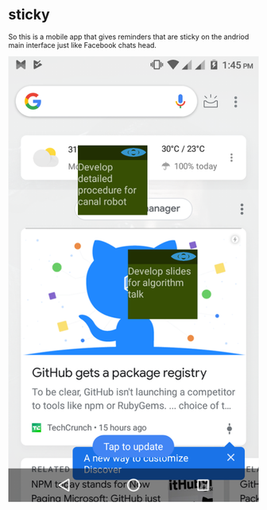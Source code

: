 # sticky
So this is a mobile app that gives reminders that are sticky on the andriod
main interface just like Facebook chats head.

![alt text](https://github.com/haibeey/sticky/blob/master/Screenshot_20190511-134553.png)
